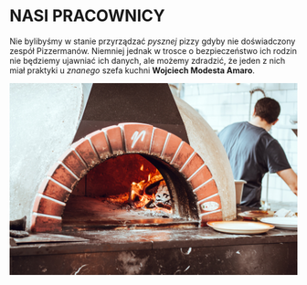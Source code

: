 # NASI PRACOWNICY
Nie bylibyśmy w stanie przyrządzać *pysznej* pizzy gdyby nie doświadczony zespół Pizzermanów. Niemniej jednak w trosce o bezpieczeństwo ich rodzin nie będziemy ujawniać ich danych,
ale możemy zdradzić, że jeden z nich miał praktyki u *znanego* szefa kuchni **Wojciech Modesta Amaro**.

<img src="img/cathal-mac-an-bheatha-CJAKsppS2co-unsplash.jpg" width=600>

